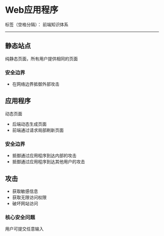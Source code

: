 # Web应用程序

标签（空格分隔）： 前端知识体系

---

## 静态站点

纯静态页面，所有用户提供相同的页面

### 安全边界

* 在网络边界抵御外部攻击

## 应用程序

动态页面

* 后端动态生成页面
* 前端通过请求局部刷新页面

### 安全边界

* 抵御通过应用程序到达内部的攻击
* 抵御通过应用程序到达其他用户的攻击

## 攻击

* 获取敏感信息
* 获取无限访问权限
* 破坏网站访问

### 核心安全问题

用户可提交任意输入
